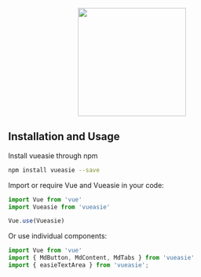 <p align="center">
  <a href="https://easiedata.com/" target="_blank">
    <img width="220" src="https://easiedata.com/global/home/img/easiedata-p-500.png">
  </a>
</p>

## Installation and Usage

Install vueasie through npm

``` bash
npm install vueasie --save
```

Import or require Vue and Vueasie in your code:

``` javascript
import Vue from 'vue'
import Vueasie from 'vueasie'

Vue.use(Vueasie)
```

Or use individual components:

``` javascript
import Vue from 'vue'
import { MdButton, MdContent, MdTabs } from 'vueasie'
import { easieTextArea } from 'vueasie';
```

